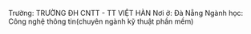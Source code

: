 Trường: TRƯỜNG ĐH CNTT - TT VIỆT HÀN
Nơi ở: Đà Nẵng
Ngành học: Công nghệ thông tin(chuyên ngành kỹ thuật phần mềm)
